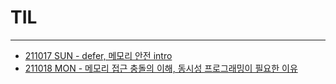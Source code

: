 # TIL
- - -

- [211017 SUN - defer, 메모리 안전 intro](./contents/211017_TIL.md)
- [211018 MON - 메모리 접근 충돌의 이해, 동시성 프로그래밍이 필요한 이유](./contents/211018_TIL.md)
